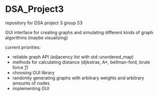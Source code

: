 # DSA_Project3
repository for DSA project 3 group 53

GUI interface for creating graphs and simulating different kinds of graph algorithms (maybe visualizing) 

current priorities:
- reliable graph API (adjacency list with std::unordered_map) 
- methods for calculating distance (djikstras, A*, bellman-ford, brute force [?](https://en.wikipedia.org/wiki/Shortest_path_problem))
- choosing GUI library
- randomly generating graphs with arbitrary weights and arbitrary amounts of nodes
- implementing GUI
